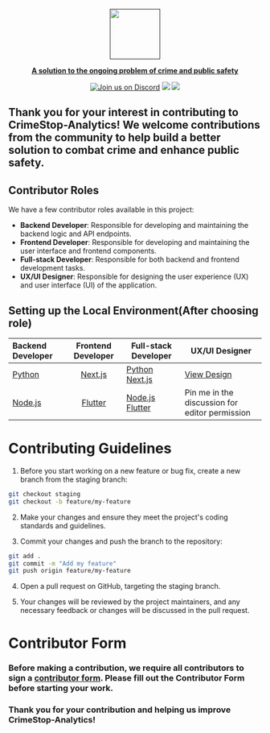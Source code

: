   <a href=""><p align="center">
<img height=100 src="https://github.com/GarretTomlin/CrimeStop-Analytics/blob/staging/docs/logo.png"/>
<p align="center">
  <strong>A solution to the ongoing problem of crime and public safety</strong>
</p>
  <p align="center">
  <a href="https://discord.gg/QCGtwgnj"><img alt="Join us on Discord" src="https://img.shields.io/discord/1087405055403106344?color=AA0000&logo=discord&logoColor=white"></a>
<img src="https://img.shields.io/github/license/garrettomlin/crimeStop-Analytics?color=AA0000&logoColor=5B5B5B">
<img src="https://img.shields.io/github/contributors/garrettomlin/CrimeStop-Analytics?color=AA0000">

</p>

## Thank you for your interest in contributing to CrimeStop-Analytics! We welcome contributions from the community to help  build a better solution  to combat crime and enhance public safety.



## Contributor Roles

We have a few contributor roles available in this project:

- **Backend Developer**: Responsible for developing and maintaining the backend logic and API endpoints.
- **Frontend Developer**: Responsible for developing and maintaining the user interface and frontend components.
- **Full-stack Developer**: Responsible for both backend and frontend development tasks.
- **UX/UI Designer**: Responsible for designing the user experience (UX) and user interface (UI) of the application.

## Setting up the Local Environment(After choosing role)



| Backend Developer   | Frontend Developer  | Full-stack Developer | UX/UI Designer                              |
| :------------------ | :-----------------: | ------------------- | ------------------------------------------- |
| [Python](VisaVault) | [Next.js](web)      | [Python](VisaVault)<br>[Next.js](web)   | [View Design](Rhi0lFiDccEj7WiaDU0oRlCRA-DESIGNtype=design&node-id=0%3A1&t=oIXZ2JmcphM7bhbg-1) |
| [Node.js](backend)  | [Flutter](cra_frontend) | [Node.js](backend)<br>[Flutter](cra_frontend)  | Pin me in the discussion for editor permission |



# Contributing Guidelines

 1. Before you start working on a new feature or bug fix, create a new branch from the staging branch:

```bash
git checkout staging
git checkout -b feature/my-feature

```

2. Make your changes and ensure they meet the project's coding standards and guidelines.

3. Commit your changes and push the branch to the repository:

```bash
git add .
git commit -m "Add my feature"
git push origin feature/my-feature

```
4. Open a pull request on GitHub, targeting the staging branch.
 
 5. Your changes will be reviewed by the project maintainers, and any necessary feedback or changes will be discussed in the pull request.

# Contributor Form

### Before making a contribution, we require all contributors to sign a [contributor form](https://gist.github.com/GarretTomlin/96d2c4094201184c2022f0a84bfc4ffc). Please fill out the Contributor Form before starting your work.

### Thank you for your contribution and helping us improve CrimeStop-Analytics!
